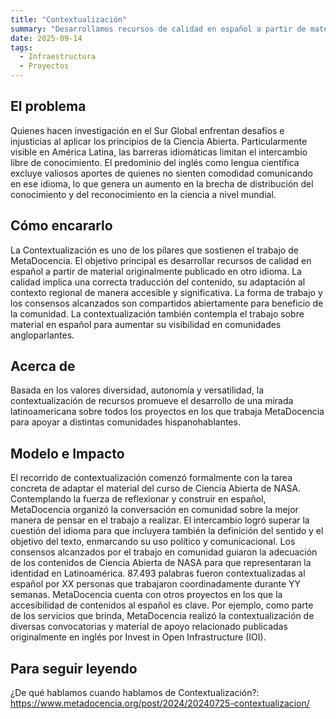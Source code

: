 ```yaml
---
title: "Contextualización"
summary: "Desarrollamos recursos de calidad en español a partir de material originalmente publicado en otro idioma."
date: 2025-09-14
tags:
  - Infraestructura
  - Proyectos
---
```


## El problema
Quienes hacen investigación en el Sur Global enfrentan desafíos e injusticias al aplicar los principios de la Ciencia Abierta. Particularmente visible en América Latina, las barreras idiomáticas limitan el intercambio libre de conocimiento. El predominio del inglés como lengua científica excluye valiosos aportes de quienes no sienten comodidad comunicando en ese idioma, lo que genera un aumento en la brecha de distribución del conocimiento y del reconocimiento en la ciencia a nivel mundial.

## Cómo encararlo
 La Contextualización es uno de los pilares que sostienen el trabajo de MetaDocencia. El objetivo principal es desarrollar recursos de calidad en español a partir de material originalmente publicado en otro idioma. La calidad implica una correcta traducción del contenido, su adaptación al contexto regional de manera accesible y significativa. La forma de trabajo y los consensos alcanzados son compartidos abiertamente para beneficio de la comunidad. La contextualización también contempla el trabajo sobre material en español para aumentar su visibilidad en comunidades angloparlantes.

## Acerca de
Basada en los valores diversidad, autonomía y versatilidad, la contextualización de recursos promueve el desarrollo de una mirada latinoamericana sobre todos los proyectos en los que trabaja MetaDocencia para apoyar a distintas comunidades hispanohablantes.

## Modelo e Impacto
El recorrido de contextualización comenzó formalmente con la tarea concreta de adaptar el material del curso de Ciencia Abierta de NASA. Contemplando la fuerza de reflexionar y construir en español, MetaDocencia organizó la conversación en comunidad sobre la mejor manera de pensar en el trabajo a realizar. El intercambio logró superar la cuestión del idioma para que incluyera también la definición del sentido y el objetivo del texto, enmarcando su uso político y comunicacional. 
Los consensos alcanzados por el trabajo en comunidad guiaron la adecuación de los contenidos de Ciencia Abierta de NASA para que representaran la identidad en Latinoamérica. 87.493 palabras fueron contextualizadas al español por XX personas que trabajaron coordinadamente durante YY semanas.
MetaDocencia cuenta con otros proyectos en los que la accesibilidad de contenidos al español es clave. Por ejemplo, como parte de los servicios que brinda, MetaDocencia realizó la contextualización de diversas convocatorias y material de apoyo relacionado publicadas originalmente en inglés por Invest in Open Infrastructure (IOI).

## Para seguir leyendo
¿De qué hablamos cuando hablamos de Contextualización?: https://www.metadocencia.org/post/2024/20240725-contextualizacion/
